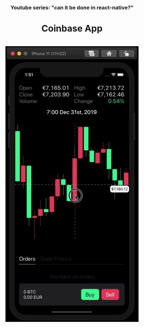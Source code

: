 

<h3 align="center">Youtube series: "can it be done in react-native?"</h3>
<h1 align="center">Coinbase App</h1>

<h1 align="center">
    <img src="https://github.com/LucasReinaldo/coinbase-graph/blob/master/assets/coinbase-graph.gif" alt="Login" width="420" />
</h1>


